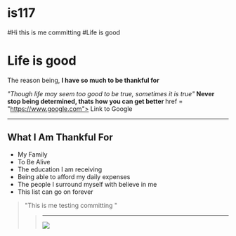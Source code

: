 # is117
#Hi this is me committing
#Life is good
<h1> Life is good </h1>

<p> The reason being, <b>I have so much to be thankful for</b> </p>

<i> "Though life may seem too good to be true, sometimes it is true" </i>
<b> Never stop being determined, thats how you can get better </b>
<a> href = "https://www.google.com"> Link to Google <a>


<hr />
<div>
<h2> What I Am Thankful For </h2>
<ul>
  <li> My Family </li>
  <li> To Be Alive </li>
  <li> The education I am receiving </li>
  <li> Being able to afford my daily expenses </li>
  <li> The people I surround myself with believe in me </li>
  <li> This list can go on forever </li>
</ul>
</div>

<blockquote> "This is me testing committing " <blockquote>
<hr />
<img src="http://pre07.deviantart.net/3302/th/pre/i/2011/235/9/0/tree_scene_by_nbc011795-d47iwgq.jpg" /> 